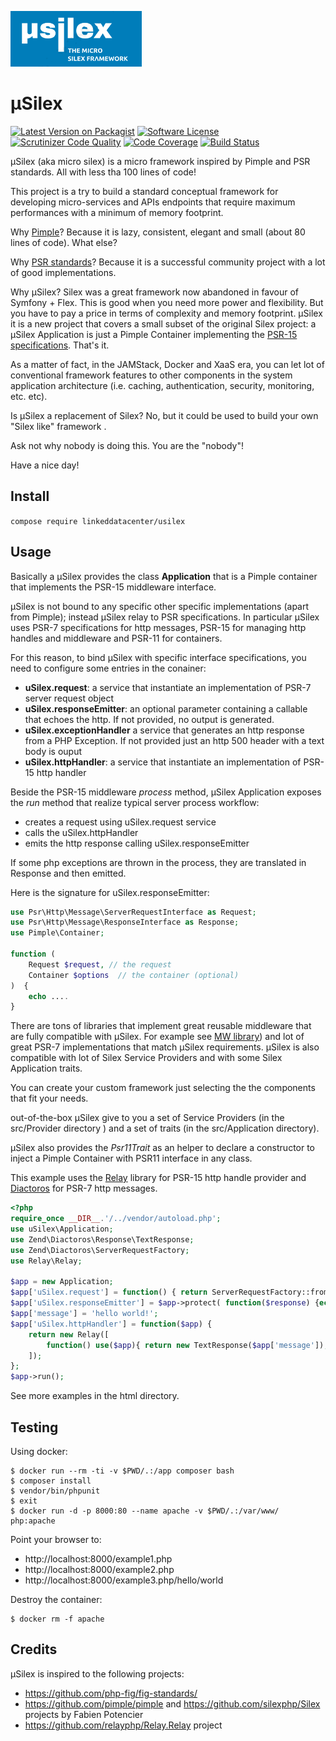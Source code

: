 ![µSilex logo](logo.png)

µSilex
======

[![Latest Version on Packagist](https://img.shields.io/packagist/v/linkeddatacenter/uSilex.svg?style=flat-square)](https://packagist.org/packages/linkeddatacenter/usilex)
[![Software License](https://img.shields.io/badge/license-MIT-brightgreen.svg?style=flat-square)](LICENSE)
[![Scrutinizer Code Quality](https://scrutinizer-ci.com/g/linkeddatacenter/uSilex/badges/quality-score.png?b=master)](https://scrutinizer-ci.com/g/linkeddatacenter/uSilex/?branch=master)
[![Code Coverage](https://scrutinizer-ci.com/g/linkeddatacenter/uSilex/badges/coverage.png?b=master)](https://scrutinizer-ci.com/g/linkeddatacenter/uSilex/?branch=master)
[![Build Status](https://scrutinizer-ci.com/g/linkeddatacenter/uSilex/badges/build.png?b=master)](https://scrutinizer-ci.com/g/linkeddatacenter/uSilex/build-status/master)


µSilex (aka micro silex) is a micro framework inspired by Pimple and PSR standards. All with less tha 100 lines of code!

This project is a try to build a standard conceptual framework for developing micro-services and
APIs endpoints that require maximum performances with a minimum of memory footprint.

Why [Pimple](https://pimple.symfony.com/)? Because it is lazy, consistent, elegant and small (about 80 lines of code). What else? 

Why [PSR standards](https://www.php-fig.org/psr)? Because it is a successful community project with a lot of good implementations.

Why µSilex? Silex was a great framework now abandoned in favour of Symfony + Flex. This is good when you need more power and flexibility. But you have to pay a price in terms of complexity and memory footprint. 
µSilex it is a new project that covers a small subset of the original Silex project: a µSilex Application is just a Pimple Container implementing the [PSR-15 specifications](https://www.php-fig.org/psr/psr-15/). That's it. 

As a matter of fact, in the JAMStack, Docker and XaaS era, you can let lot of conventional framework features to other components in the system application architecture (i.e. caching, authentication, security, monitoring, etc. etc).

Is µSilex a replacement of Silex? No, but it could be used to build your own "Silex like" framework .

Ask not why nobody is doing this. You are the "nobody"!

Have a nice day!


## Install

`compose require linkeddatacenter/usilex`


## Usage

Basically a µSilex provides the class **Application** that is a Pimple container that implements the PSR-15 middleware interface.

µSilex is not bound to any specific other specific implementations (apart from Pimple);
instead µSilex relay to PSR specifications. In particular µSilex uses PSR-7 specifications for http messages, PSR-15 for managing http handles and middleware and PSR-11 for containers.
 
For this reason, to bind µSilex with specific interface specifications, you need to configure some entries in the conainer:

- **uSilex.request**: a service that instantiate an implementation of PSR-7 server request object 
- **uSilex.responseEmitter**: an optional parameter containing a callable that echoes the http. If not provided, no output is generated. 
- **uSilex.exceptionHandler** a service that generates an http response from a PHP Exception. If not provided just an http 500 header with a text body is ouput
- **uSilex.httpHandler**: a service that instantiate an implementation of PSR-15 http handler

Beside the PSR-15 middleware *process* method, µSilex Application exposes the *run* method that realize typical server process workflow:
- creates a request using uSilex.request service
- calls the uSilex.httpHandler
- emits the http response calling uSilex.responseEmitter

If some php exceptions are thrown in the process, they are translated in Response and then  emitted.

Here is the signature for uSilex.responseEmitter:

```php
use Psr\Http\Message\ServerRequestInterface as Request;
use Psr\Http\Message\ResponseInterface as Response;
use Pimple\Container;

function (
    Request $request, // the request
    Container $options  // the container (optional)
)  {
	echo ....
}

```



There are tons of libraries that implement great reusable middleware that are fully compatible with µSilex. For example see [MW library](https://github.com/middlewares/psr15-middlewares)) and lot of great PSR-7 implementations that match µSilex requirements. µSilex is also compatible with lot of Silex Service Providers and with some Silex Application traits.

You can create your custom framework just selecting the the components that fit your needs. 

out-of-the-box µSilex give to you a set of Service Providers (in the src/Provider directory ) and a set of traits (in the src/Application directory). 


µSilex also provides the *Psr11Trait* as an helper to declare a constructor to inject a  Pimple Container with PSR11 interface in any class.

This example uses the [Relay](http://relayphp.com/2.x) library for PSR-15 http handle provider and [Diactoros](https://docs.zendframework.com/zend-diactoros/) for PSR-7 http messages.

```php
<?php
require_once __DIR__.'/../vendor/autoload.php';
use uSilex\Application;
use Zend\Diactoros\Response\TextResponse;
use Zend\Diactoros\ServerRequestFactory;
use Relay\Relay;

$app = new Application;
$app['uSilex.request'] = function() { return ServerRequestFactory::fromGlobals();};
$app['uSilex.responseEmitter'] = $app->protect( function($response) {echo $response->getBody();});
$app['message'] = 'hello world!';
$app['uSilex.httpHandler'] = function($app) { 
    return new Relay([ 
        function() use($app){ return new TextResponse($app['message']);}
    ]); 
};
$app->run();
```

See more examples in the html directory.


## Testing 

Using docker:

	$ docker run --rm -ti -v $PWD/.:/app composer bash
	$ composer install
	$ vendor/bin/phpunit
	$ exit
	$ docker run -d -p 8000:80 --name apache -v $PWD/.:/var/www/ php:apache

Point your browser to:

- http://localhost:8000/example1.php
- http://localhost:8000/example2.php
- http://localhost:8000/example3.php/hello/world

Destroy the container:

	$ docker rm -f apache


## Credits

µSilex is inspired to the following projects:

- https://github.com/php-fig/fig-standards/
- https://github.com/pimple/pimple and https://github.com/silexphp/Silex projects by Fabien Potencier
- https://github.com/relayphp/Relay.Relay project
